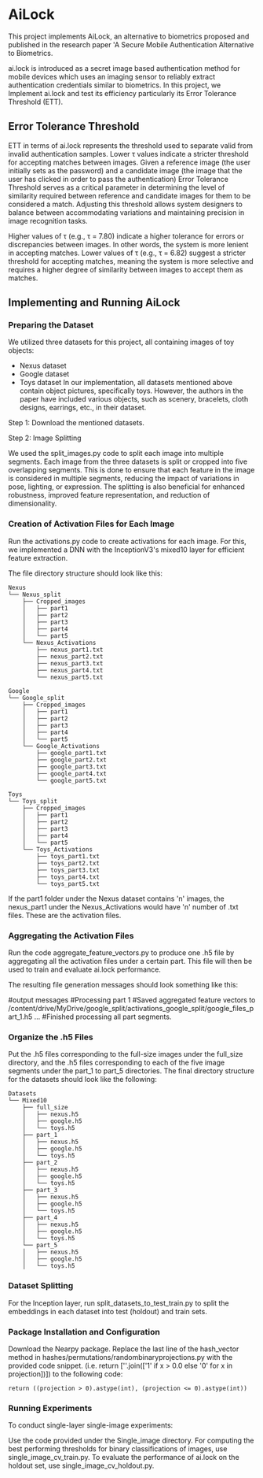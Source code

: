 # AiLock
This project implements AiLock, an alternative to biometrics proposed and published in the research paper 'A Secure Mobile Authentication Alternative to Biometrics.

ai.lock is introduced as a secret image based authentication method for mobile devices which uses an imaging sensor to reliably extract authentication credentials similar to biometrics. In this project, we Implement ai.lock and test its efficiency particularly its Error Tolerance Threshold (ETT).

## Error Tolerance Threshold
ETT in terms of ai.lock represents the threshold used to separate valid from invalid authentication samples. Lower τ values indicate a stricter threshold for accepting matches between images. Given a reference image (the user initially sets as the password) and a candidate image (the image that the user has clicked in order to pass the authentication) Error Tolerance Threshold serves as a critical parameter in determining the level of similarity required between reference and candidate images for them to be considered a match. Adjusting this threshold allows system designers to balance between accommodating variations and maintaining precision in image recognition tasks.

Higher values of τ (e.g., τ = 7.80) indicate a higher tolerance for errors or discrepancies between images. In other words, the system is more lenient in accepting matches.
Lower values of τ (e.g., τ = 6.82) suggest a stricter threshold for accepting matches, meaning the system is more selective and requires a higher degree of similarity between images to accept them as matches.

## Implementing and Running AiLock

### Preparing the Dataset

We utilized three datasets for this project, all containing images of toy objects:

- Nexus dataset
- Google dataset
- Toys dataset
In our implementation, all datasets mentioned above contain object pictures, specifically toys. However, the authors in the paper have included various objects, such as scenery, bracelets, cloth designs, earrings, etc., in their dataset.

Step 1: Download the mentioned datasets.

Step 2: Image Splitting

We used the split_images.py code to split each image into multiple segments. Each image from the three datasets is split or cropped into five overlapping segments. This is done to ensure that each feature in the image is considered in multiple segments, reducing the impact of variations in pose, lighting, or expression. The splitting is also beneficial for enhanced robustness, improved feature representation, and reduction of dimensionality.

### Creation of Activation Files for Each Image

Run the activations.py code to create activations for each image. For this, we implemented a DNN with the InceptionV3's mixed10 layer for efficient feature extraction.

The file directory structure should look like this:

```
Nexus
└── Nexus_split
    ├── Cropped_images
    │   ├── part1
    │   ├── part2
    │   ├── part3
    │   ├── part4
    │   └── part5
    └── Nexus_Activations
        ├── nexus_part1.txt
        ├── nexus_part2.txt
        ├── nexus_part3.txt
        ├── nexus_part4.txt
        └── nexus_part5.txt

Google
└── Google_split
    ├── Cropped_images
    │   ├── part1
    │   ├── part2
    │   ├── part3
    │   ├── part4
    │   └── part5
    └── Google_Activations
        ├── google_part1.txt
        ├── google_part2.txt
        ├── google_part3.txt
        ├── google_part4.txt
        └── google_part5.txt

Toys
└── Toys_split
    ├── Cropped_images
    │   ├── part1
    │   ├── part2
    │   ├── part3
    │   ├── part4
    │   └── part5
    └── Toys_Activations
        ├── toys_part1.txt
        ├── toys_part2.txt
        ├── toys_part3.txt
        ├── toys_part4.txt
        └── toys_part5.txt
```

If the part1 folder under the Nexus dataset contains 'n' images, the nexus_part1 under the Nexus_Activations would have 'n' number of .txt files. These are the activation files.

### Aggregating the Activation Files

Run the code aggregate_feature_vectors.py to produce one .h5 file by aggregating all the activation files under a certain part. This file will then be used to train and evaluate ai.lock performance.

The resulting file generation messages should look something like this:

#output messages
#Processing part 1
#Saved aggregated feature vectors to /content/drive/MyDrive/google_split/activations_google_split/google_files_part_1.h5
...
#Finished processing all part segments.


### Organize the .h5 Files

Put the .h5 files corresponding to the full-size images under the full_size directory, and the .h5 files corresponding to each of the five image segments under the part_1 to part_5 directories. The final directory structure for the datasets should look like the following:

```
Datasets
└── Mixed10
    ├── full_size
    │   ├── nexus.h5
    │   ├── google.h5
    │   └── toys.h5
    ├── part_1
    │   ├── nexus.h5
    │   ├── google.h5
    │   └── toys.h5
    ├── part_2
    │   ├── nexus.h5
    │   ├── google.h5
    │   └── toys.h5
    ├── part_3
    │   ├── nexus.h5
    │   ├── google.h5
    │   └── toys.h5
    ├── part_4
    │   ├── nexus.h5
    │   ├── google.h5
    │   └── toys.h5
    └── part_5
    │   ├── nexus.h5
    │   ├── google.h5
    │   └── toys.h5

```

### Dataset Splitting

For the Inception layer, run split_datasets_to_test_train.py to split the embeddings in each dataset into test (holdout) and train sets.

### Package Installation and Configuration

Download the Nearpy package.
Replace the last line of the hash_vector method in hashes/permutations/randombinaryprojections.py with the provided code snippet. (i.e. return [''.join(['1' if x > 0.0 else '0' for x in projection])]) to the following code:


```
return ((projection > 0).astype(int), (projection <= 0).astype(int))
```

### Running Experiments

To conduct single-layer single-image experiments:

Use the code provided under the Single_image directory.
For computing the best performing thresholds for binary classifications of images, use single_image_cv_train.py.
To evaluate the performance of ai.lock on the holdout set, use single_image_cv_holdout.py.
